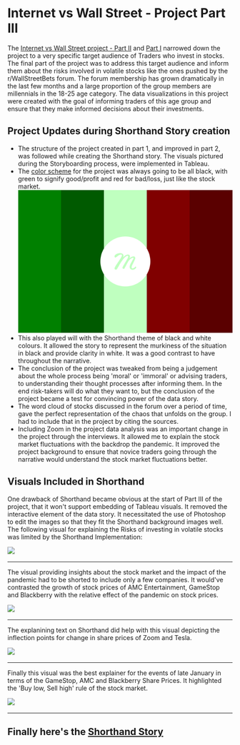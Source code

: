 # Internet vs Wall Street - Project Part III

The [Internet vs Wall Street project - Part II](https://murlis97.github.io/portfolio-viz/storyboard.html) and [Part I](https://murlis97.github.io/portfolio-viz/final_project_mjsharma.html) narrowed down the project to a very specific target audience of Traders who invest in stocks. The final part of the project was to address this target audience and inform them about the risks involved in volatile stocks like the ones pushed by the r/WallStreetBets forum. The forum membership has grown dramatically in the last few months and a large proportion of the group members are millennials in the 18-25 age category. The data visualizations in this project were created with the goal of informing traders of this age group and ensure that they make informed decisions about their investments. 

## Project Updates during Shorthand Story creation
- The structure of the project created in part 1, and improved in part 2, was followed while creating the Shorthand story. The visuals pictured during the Storyboarding process, were implemented in Tableau.
- The [color scheme](https://colors.muz.li/palette/008000/005a00/bfffbf/800000/5a0000) for the project was always going to be all black, with green to signify good/profit and red for bad/loss, just like the stock market. 
![Alt text](./images/muzli.svg)
- This also played will with the Shorthand theme of black and white colours. It allowed the story to represent the murkiness of the situation in black and provide clarity in white. It was a good contrast to have throughout the narrative.
- The conclusion of the project was tweaked from being a judgement about the whole process being 'moral' or 'immoral' or advising traders, to understanding their thought processes after informing them. In the end risk-takers will do what they want to, but the conclusion of the project became a test for convincing power of the data story. 
- The word cloud of stocks discussed in the forum over a period of time, gave the perfect representation of the chaos that unfolds on the group. I had to include that in the project by citing the sources. 
- Including Zoom in the project data analysis was an important change in the project through the interviews. It allowed me to explain the stock market fluctuations with the backdrop the pandemic. It improved the project background to ensure that novice traders going through the narrative would understand the stock market fluctuations better.

## Visuals Included in Shorthand
One drawback of Shorthand became obvious at the start of Part III of the project, that it won't support embedding of Tableau visuals. It removed the interactive element of the data story. It necessitated the use of Photoshop to edit the images so that they fit the Shorthand background images well. The following visual for explaining the Risks of investing in volatile stocks was limited by the Shorthand Implementation:

<div class='tableauPlaceholder' id='viz1616020241850' style='position: relative'>
   <noscript><a href='#'><img alt=' ' src='https:&#47;&#47;public.tableau.com&#47;static&#47;images&#47;GM&#47;GMEViz&#47;Dashboard1&#47;1_rss.png' style='border: none' /></a></noscript>
   <object class='tableauViz'  style='display:none;'>
      <param name='host_url' value='https%3A%2F%2Fpublic.tableau.com%2F' />
      <param name='embed_code_version' value='3' />
      <param name='site_root' value='' />
      <param name='name' value='GMEViz&#47;Dashboard1' />
      <param name='tabs' value='no' />
      <param name='toolbar' value='yes' />
      <param name='static_image' value='https:&#47;&#47;public.tableau.com&#47;static&#47;images&#47;GM&#47;GMEViz&#47;Dashboard1&#47;1.png' />
      <param name='animate_transition' value='yes' />
      <param name='display_static_image' value='yes' />
      <param name='display_spinner' value='yes' />
      <param name='display_overlay' value='yes' />
      <param name='display_count' value='yes' />
      <param name='language' value='en' />
   </object>
</div>
<script type='text/javascript'>                    var divElement = document.getElementById('viz1616020241850');                    var vizElement = divElement.getElementsByTagName('object')[0];                    if ( divElement.offsetWidth > 800 ) { vizElement.style.width='650px';vizElement.style.height='827px';} else if ( divElement.offsetWidth > 500 ) { vizElement.style.width='650px';vizElement.style.height='827px';} else { vizElement.style.width='100%';vizElement.style.height='427px';}                     var scriptElement = document.createElement('script');                    scriptElement.src = 'https://public.tableau.com/javascripts/api/viz_v1.js';                    vizElement.parentNode.insertBefore(scriptElement, vizElement);                </script>

_________

The visual providing insights about the stock market and the impact of the pandemic had to be shorted to include only a few companies. It would've contrasted the growth of stock prices of AMC Entertainment, GameStop and Blackberry with the relative effect of the pandemic on stock prices. 

<div class='tableauPlaceholder' id='viz1616025132030' style='position: relative'>
   <noscript><a href='https:&#47;&#47;murlis97.github.io&#47;portfolio-viz&#47;'><img alt=' ' src='https:&#47;&#47;public.tableau.com&#47;static&#47;images&#47;Sh&#47;SharesPriceComparison&#47;Dashboard1&#47;1_rss.png' style='border: none' /></a></noscript>
   <object class='tableauViz'  style='display:none;'>
      <param name='host_url' value='https%3A%2F%2Fpublic.tableau.com%2F' />
      <param name='embed_code_version' value='3' />
      <param name='site_root' value='' />
      <param name='name' value='SharesPriceComparison&#47;Dashboard1' />
      <param name='tabs' value='no' />
      <param name='toolbar' value='yes' />
      <param name='static_image' value='https:&#47;&#47;public.tableau.com&#47;static&#47;images&#47;Sh&#47;SharesPriceComparison&#47;Dashboard1&#47;1.png' />
      <param name='animate_transition' value='yes' />
      <param name='display_static_image' value='yes' />
      <param name='display_spinner' value='yes' />
      <param name='display_overlay' value='yes' />
      <param name='display_count' value='yes' />
      <param name='language' value='en' />
   </object>
</div>
<script type='text/javascript'>                    var divElement = document.getElementById('viz1616025132030');                    var vizElement = divElement.getElementsByTagName('object')[0];                    if ( divElement.offsetWidth > 800 ) { vizElement.style.width='650px';vizElement.style.height='1627px';} else if ( divElement.offsetWidth > 500 ) { vizElement.style.width='650px';vizElement.style.height='1627px';} else { vizElement.style.width='100%';vizElement.style.height='727px';}                     var scriptElement = document.createElement('script');                    scriptElement.src = 'https://public.tableau.com/javascripts/api/viz_v1.js';                    vizElement.parentNode.insertBefore(scriptElement, vizElement);                </script>

____________

The explanining text on Shorthand did help with this visual depicting the inflection points for change in share prices of Zoom and Tesla. 

<div class='tableauPlaceholder' id='viz1616025295479' style='position: relative'>
   <noscript><a href='https:&#47;&#47;murlis97.github.io&#47;portfolio-viz&#47;'><img alt=' ' src='https:&#47;&#47;public.tableau.com&#47;static&#47;images&#47;Sh&#47;SharesPriceComparison&#47;Dashboard2&#47;1_rss.png' style='border: none' /></a></noscript>
   <object class='tableauViz'  style='display:none;'>
      <param name='host_url' value='https%3A%2F%2Fpublic.tableau.com%2F' />
      <param name='embed_code_version' value='3' />
      <param name='site_root' value='' />
      <param name='name' value='SharesPriceComparison&#47;Dashboard2' />
      <param name='tabs' value='no' />
      <param name='toolbar' value='yes' />
      <param name='static_image' value='https:&#47;&#47;public.tableau.com&#47;static&#47;images&#47;Sh&#47;SharesPriceComparison&#47;Dashboard2&#47;1.png' />
      <param name='animate_transition' value='yes' />
      <param name='display_static_image' value='yes' />
      <param name='display_spinner' value='yes' />
      <param name='display_overlay' value='yes' />
      <param name='display_count' value='yes' />
      <param name='language' value='en' />
   </object>
</div>
<script type='text/javascript'>                    var divElement = document.getElementById('viz1616025295479');                    var vizElement = divElement.getElementsByTagName('object')[0];                    if ( divElement.offsetWidth > 800 ) { vizElement.style.width='650px';vizElement.style.height='827px';} else if ( divElement.offsetWidth > 500 ) { vizElement.style.width='650px';vizElement.style.height='827px';} else { vizElement.style.width='100%';vizElement.style.height='727px';}                     var scriptElement = document.createElement('script');                    scriptElement.src = 'https://public.tableau.com/javascripts/api/viz_v1.js';                    vizElement.parentNode.insertBefore(scriptElement, vizElement);                </script>

__________

Finally this visual was the best explainer for the events of late January in terms of the GameStop, AMC and Blackberry Share Prices. It highlighted the 'Buy low, Sell high' rule of the stock market. 

<div class='tableauPlaceholder' id='viz1616025365084' style='position: relative'>
   <noscript><a href='https:&#47;&#47;murlis97.github.io&#47;portfolio-viz&#47;'><img alt=' ' src='https:&#47;&#47;public.tableau.com&#47;static&#47;images&#47;Sh&#47;SharesPriceComparison&#47;Dashboard3&#47;1_rss.png' style='border: none' /></a></noscript>
   <object class='tableauViz'  style='display:none;'>
      <param name='host_url' value='https%3A%2F%2Fpublic.tableau.com%2F' />
      <param name='embed_code_version' value='3' />
      <param name='site_root' value='' />
      <param name='name' value='SharesPriceComparison&#47;Dashboard3' />
      <param name='tabs' value='no' />
      <param name='toolbar' value='yes' />
      <param name='static_image' value='https:&#47;&#47;public.tableau.com&#47;static&#47;images&#47;Sh&#47;SharesPriceComparison&#47;Dashboard3&#47;1.png' />
      <param name='animate_transition' value='yes' />
      <param name='display_static_image' value='yes' />
      <param name='display_spinner' value='yes' />
      <param name='display_overlay' value='yes' />
      <param name='display_count' value='yes' />
      <param name='language' value='en' />
   </object>
</div>
<script type='text/javascript'>                    var divElement = document.getElementById('viz1616025365084');                    var vizElement = divElement.getElementsByTagName('object')[0];                    if ( divElement.offsetWidth > 800 ) { vizElement.style.width='650px';vizElement.style.height='827px';} else if ( divElement.offsetWidth > 500 ) { vizElement.style.width='650px';vizElement.style.height='827px';} else { vizElement.style.width='100%';vizElement.style.height='727px';}                     var scriptElement = document.createElement('script');                    scriptElement.src = 'https://public.tableau.com/javascripts/api/viz_v1.js';                    vizElement.parentNode.insertBefore(scriptElement, vizElement);                </script>

__________

## Finally here's the [Shorthand Story](https://carnegiemellon.shorthandstories.com/internet-vs-wall-street/index.html)
